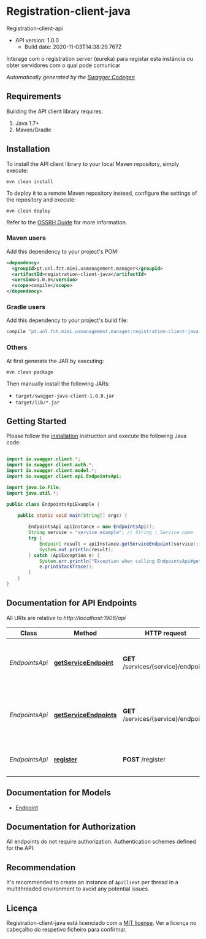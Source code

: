 # Registration-client-java

Registration-client-api
- API version: 1.0.0
  - Build date: 2020-11-03T14:38:29.767Z

Interage com o registration server (eureka) para registar esta instância ou obter servidores com o qual pode comunicar


*Automatically generated by the [Swagger Codegen](https://github.com/swagger-api/swagger-codegen)*


## Requirements

Building the API client library requires:
1. Java 1.7+
2. Maven/Gradle

## Installation

To install the API client library to your local Maven repository, simply execute:

```shell
mvn clean install
```

To deploy it to a remote Maven repository instead, configure the settings of the repository and execute:

```shell
mvn clean deploy
```

Refer to the [OSSRH Guide](http://central.sonatype.org/pages/ossrh-guide.html) for more information.

### Maven users

Add this dependency to your project's POM:

```xml
<dependency>
  <groupId>pt.unl.fct.miei.usmanagement.manager</groupId>
  <artifactId>registration-client-java</artifactId>
  <version>1.0.0</version>
  <scope>compile</scope>
</dependency>
```

### Gradle users

Add this dependency to your project's build file:

```groovy
compile "pt.unl.fct.miei.usmanagement.manager:registration-client-java:1.0.0"
```

### Others

At first generate the JAR by executing:

```shell
mvn clean package
```

Then manually install the following JARs:

* `target/swagger-java-client-1.0.0.jar`
* `target/lib/*.jar`

## Getting Started

Please follow the [installation](#installation) instruction and execute the following Java code:

```java

import io.swagger.client.*;
import io.swagger.client.auth.*;
import io.swagger.client.model.*;
import io.swagger.client.api.EndpointsApi;

import java.io.File;
import java.util.*;

public class EndpointsApiExample {

    public static void main(String[] args) {
        
        EndpointsApi apiInstance = new EndpointsApi();
        String service = "service_example"; // String | Service name
        try {
            Endpoint result = apiInstance.getServiceEndpoint(service);
            System.out.println(result);
        } catch (ApiException e) {
            System.err.println("Exception when calling EndpointsApi#getServiceEndpoint");
            e.printStackTrace();
        }
    }
}

```

## Documentation for API Endpoints

All URIs are relative to *http://localhost:1906/api*

Class | Method | HTTP request | Description
------------ | ------------- | ------------- | -------------
*EndpointsApi* | [**getServiceEndpoint**](docs/EndpointsApi.md#getServiceEndpoint) | **GET** /services/{service}/endpoint | Obtém o melhor endpoint para o serviço {service}
*EndpointsApi* | [**getServiceEndpoints**](docs/EndpointsApi.md#getServiceEndpoints) | **GET** /services/{service}/endpoints | Obtém todos os endpoints registados em nome do serviço {service}
*EndpointsApi* | [**register**](docs/EndpointsApi.md#register) | **POST** /register | Regista o endpoint no servidor eureka


## Documentation for Models

 - [Endpoint](docs/Endpoint.md)


## Documentation for Authorization

All endpoints do not require authorization.
Authentication schemes defined for the API:

## Recommendation

It's recommended to create an instance of `ApiClient` per thread in a multithreaded environment to avoid any potential issues.

## Licença

Registration-client-java está licenciado com a [MIT license](../LICENSE). Ver a licença no cabeçalho do respetivo ficheiro para confirmar.
 

